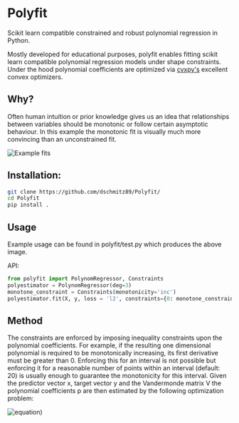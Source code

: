 # Polyfit
Scikit learn compatible constrained and robust polynomial regression in Python. 

Mostly developed for educational purposes, polyfit enables fitting scikit learn compatible polynomial regression models under shape constraints.
Under the hood polynomial coefficients are optimized via [cvxpy's](https://github.com/cvxgrp/cvxpy) excellent convex optimizers. 

## Why?
Often human intuition or prior knowledge gives us an idea that relationships between variables should be monotonic or follow certain asymptotic behaviour. In this example the monotonic fit is visually much more convincing than an unconstrained fit. 

![Example fits](https://github.com/dschmitz89/Polyfit/blob/Multidimensional/Example_Monotonic.png)

## Installation: 

```bash
git clone https://github.com/dschmitz89/Polyfit/
cd Polyfit
pip install .
```

## Usage
Example usage can be found in polyfit/test.py which produces the above image.

API:
```python
from polyfit import PolynomRegressor, Constraints
polyestimator = PolynomRegressor(deg=3)
monotone_constraint = Constraints(monotonicity='inc')
polyestimator.fit(X, y, loss = 'l2', constraints={0: monotone_constraint})
```
## Method
The constraints are enforced by imposing inequality constraints upon the polynomial coefficients. For example, if the resulting one dimensional polynomial is required to be monotonically increasing, its first derivative must be greater than 0. Enforcing this for an interval is not possible but enforcing it for a reasonable number of points within an interval (default: 20) is usually enough to guarantee the monotonicity for this interval. Given the predictor vector x, target vector y and the Vandermonde matrix V the polynomial coefficients p are then estimated by the following optimization problem:

![equation](https://latex.codecogs.com/gif.latex?||Vx-y||^2=0&space;\\&space;\text{s.&space;t.&space;}\left|\frac{\partial&space;V}{\partial&space;x}\right|_{x_i}\geq&space;0\&space;\forall&space;x_i))